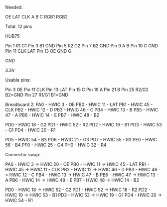 













Needed:

OE
LAT
CLK
A
B
C
RGB1
RGB2

Total: 12 pins


HUB75:

Pin 1   R1      G1
Pin 3   B1      GND
Pin 5   R2      G2
Pin 7   B2      GND
Pin 9   A       B
Pin 10  C       GND
Pin 11  CLK     LAT
Pin 13  OE      GND
G

GND


3.3V

Usable pins:


Pin 3               OE
Pin 11              CLK
Pin 13              LAT
Pin 15              C
Pin 19              A
Pin 21              B
Pin 25              R2/G2       B2=GND
Pin 27              R1/G1       B1=GND

Breadboard 2:
PA0 - HWIC  3 - OE
PB0 - HWIC 11 - LAT
PB1 - HWIC 45 - CLK
PB2 - HWIC 12 - D
PB3 - HWIC 46 - C
PB4 - HWIC 13 - B
PB5 - HWIC 47 - A
PB6 - HWIC 14 - E
PB7 - HWIC 48 - B2

PD0 - HWIC 18 - G2
PD1 - HWIC 52 - R2
PD2 - HWIC 19 - B1
PD3 - HWIC 53 - G1
PD4 - HWIC 20 - R1

PD5 - HWIC 54 - B3
PD6 - HWIC 21 - G3
PD7 - HWIC 55 - R3
PE0 - HWIC 56 - B4
PF0 - HWIC 25 - G4
PH0 - HWIC 32 - R4

Connector swap:

PA0 - HWIC  3 -> HWIC 20 - OE
PB0 - HWIC 11 -> HWIC 45 - LAT
PB1 - HWIC 45 -> HWIC 11 - CLK
PB2 - HWIC 12 -> HWIC 46 - D
PB3 - HWIC 46 -> HWIC 12 - C
PB4 - HWIC 13 -> HWIC 47 - B
PB5 - HWIC 47 -> HWIC 13 - A
PB6 - HWIC 14 -> HWIC 48 - E
PB7 - HWIC 48 -> HWIC 14 - B2

PD0 - HWIC 18 -> HWIC 52 - G2
PD1 - HWIC 52 -> HWIC 18 - R2
PD2 - HWIC 19 -> HWIC 53 - B1
PD3 - HWIC 53 -> HWIC 19 - G1
PD4 - HWIC 20 -> HWIC 54 - R1

